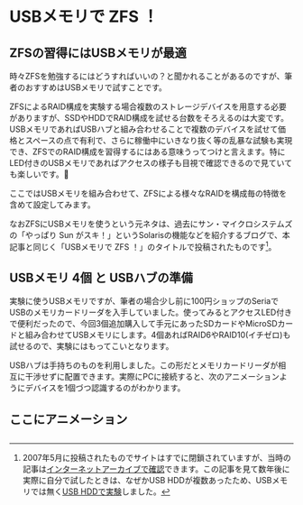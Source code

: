 # USBメモリで ZFS ！

## ZFSの習得にはUSBメモリが最適

時々ZFSを勉強するにはどうすればいいの？と聞かれることがあるのですが、筆者のおすすめはUSBメモリで試すことです。

ZFSによるRAID構成を実験する場合複数のストレージデバイスを用意する必要がありますが、SSDやHDDでRAID構成を試せる台数をそろえるのは大変です。USBメモリであればUSBハブと組み合わせることで複数のデバイスを試せて価格とスペースの点で有利で、さらに稼働中にいきなり抜く等の乱暴な試験も実現でき、ZFSでのRAID構成を習得するにはある意味うってつけと言えます。特にLED付きのUSBメモリであればアクセスの様子も目視で確認できるので見ていても楽しいです。🙂

ここではUSBメモリを組み合わせて、ZFSによる様々なRAIDを構成毎の特徴を含めて設定してみます。

なおZFSにUSBメモリを使うという元ネタは、過去にサン・マイクロシステムズの「やっぱり Sun がスキ！」というSolarisの機能などを紹介するブログで、本記事と同じく「USBメモリで ZFS ！」のタイトルで投稿されたものです[^yappari]。

[^yappari]:2007年5月に投稿されたものでサイトはすでに閉鎖されていますが、当時の記事は[インターネットアーカイブで確認](https://web.archive.org/web/20071013152120/http://blogs.sun.com/yappri/entry/usb_zfs)できます。この記事を見て数年後に実際に自分で試したときは、なぜかUSB HDDが複数あったため、USBメモリでは無く[USB HDDで実験](https://www.facebook.com/photo?fbid=685848231475753&set=a.148549968538918)しました。

## USBメモリ 4個 と USBハブの準備

実験に使うUSBメモリですが、筆者の場合少し前に100円ショップのSeriaでUSBのメモリカードリーダを入手していました。使ってみるとアクセスLED付きで便利だったので、今回3個追加購入して手元にあったSDカードやMicroSDカードと組み合わせてUSBメモリにします。4個あればRAID6やRAID10(イチゼロ)も試せるので、実験にはもってこいとなります。

USBハブは手持ちのものを利用しました。この形だとメモリカードリーダが相互に干渉せずに配置できます。実際にPCに接続すると、次のアニメーションようにデバイスを1個づつ認識するのがわかります。

## ここにアニメーション

## 

